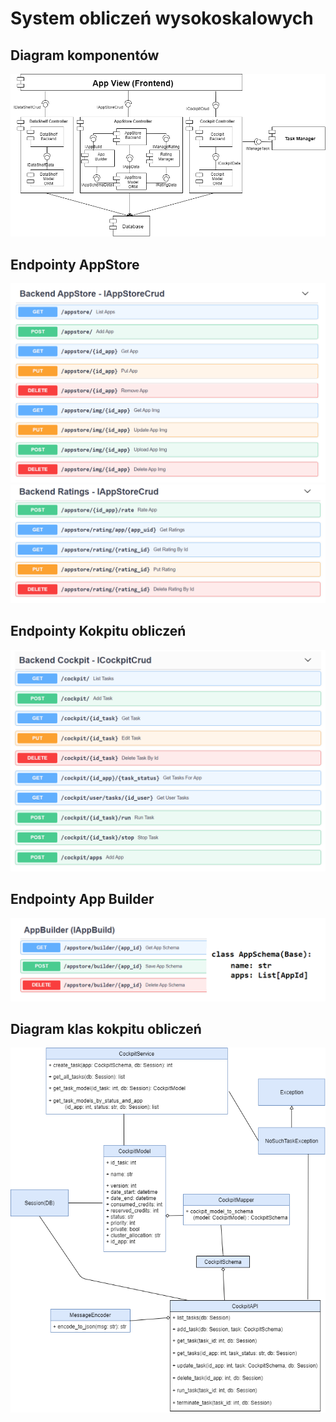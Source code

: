 # System obliczeń wysokoskalowych

## Diagram komponentów

![](diagrams/DIAGRAM_KOMPONENTOW.png)

## Endpointy AppStore
![](diagrams/endpointy_appstore_3.png)
![](diagrams/endpointy_appstore_rating_3.png)

## Endpointy Kokpitu obliczeń
![](diagrams/endpointy_cockpit_3.png)

## Endpointy App Builder
![](diagrams/endpointy_builder.PNG)

## Diagram klas kokpitu obliczeń
![](diagrams/diagram_klas.png)
